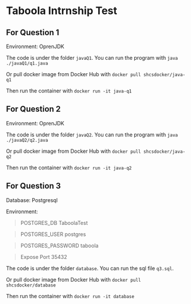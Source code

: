 # Taboola Intrnship Test
## For Question 1

Environment: OprenJDK

The code is under the folder `javaQ1`. You can run the program with `java ./javaQ1/q1.java`

Or pull docker image from Docker Hub with `docker pull shcsdocker/java-q1`

Then run the container with `docker run -it java-q1`

## For Question 2

Environment: OprenJDK

The code is under the folder `javaQ2`. You can run the program with `java ./javaQ2/q2.java`

Or pull docker image from Docker Hub with `docker pull shcsdocker/java-q2`

Then run the container with `docker run -it java-q2`

## For Question 3

Database: Postgresql

Environment:

> POSTGRES_DB TaboolaTest

> POSTGRES_USER postgres

> POSTGRES_PASSWORD taboola

> Expose Port 35432

The code is under the folder `database`. You can run the sql file `q3.sql`.

Or pull docker image from Docker Hub with `docker pull shcsdocker/database`

Then run the container with `docker run -it database`
